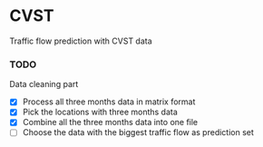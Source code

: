 # CVST
Traffic flow prediction with CVST data

### TODO

Data cleaning part

- [x] Process all three months data in matrix format
- [x] Pick the locations with three months data
- [x] Combine all the three months data into one file
- [ ] Choose the data with the biggest traffic flow as prediction set
